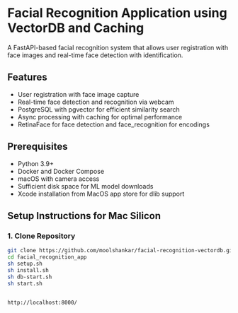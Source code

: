 # Facial Recognition Application using VectorDB and Caching

A FastAPI-based facial recognition system that allows user registration with face images and real-time face detection with identification.

## Features

- User registration with face image capture
- Real-time face detection and recognition via webcam
- PostgreSQL with pgvector for efficient similarity search
- Async processing with caching for optimal performance
- RetinaFace for face detection and face_recognition for encodings

## Prerequisites

- Python 3.9+
- Docker and Docker Compose
- macOS with camera access
- Sufficient disk space for ML model downloads
- Xcode installation from MacOS app store for dlib support

## Setup Instructions for Mac Silicon

### 1. Clone Repository
```bash
git clone https://github.com/moolshankar/facial-recognition-vectordb.git
cd facial_recognition_app
sh setup.sh
sh install.sh
sh db-start.sh
sh start.sh


http://localhost:8000/


